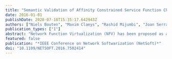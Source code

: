 ```yaml
---
title: "Semantic Validation of Affinity Constrained Service Function Chain Requests"
date: 2016-01-01
publishDate: 2020-07-18T15:35:17.642943Z
authors: ["Niels Bouten", "Maxim Claeys", "Rashid Mijumbi", "Joan Serrat", "Jeroen Famaey", "Steven Latré", "Filip De Turck"]
publication_types: ["1"]
abstract: "Network Function Virtualization (NFV) has been proposed as a paradigm to increase the cost-efficiency, flexibility and innovation in network service provisioning. By leveraging IT virtualization techniques in combination with programmable networks, NFV is able to decouple network functionality from the physical devices on which they are deployed. This opens up new business opportunities for both Infrastructure Providers (InPs) as well as Service Providers (SPs), where the SP can request to deploy a chain of Virtual Network Functions (VNFs) on top of which its service can run. However, current NFV approaches lack the possibility for SPs to define location requirements and constraints on the mapping of virtual functions and paths onto physical hosts and links. Nevertheless, many scenarios can be envisioned in which the SP would like to attach placement constraints for efficiency, resilience, legislative, privacy and economic reasons. Therefore, we propose a set of affinity and anti-affinity constraints, which can be used by SPs to define such placement restrictions. This newfound ability to add constraints to Service Function Chain (SFC) requests also introduces an additional risk that SFCs with conflicting constraints are requested or automatically generated. Therefore, a framework is proposed that allows the InP to check the validity of a set of constraints and provide feedback to the SP. To achieve this, the SFC request and relevant information on the physical topology are modeled as an ontology of which the consistency can be checked using a semantic reasoner. Enabling semantic validation of SFC requests, eliminates inconsistent SFCs requests from being transferred to the embedding algorithm."
featured: false
publication: "*IEEE Conference on Network Softwarization (NetSoft)*"
doi: "10.1109/NETSOFT.2016.7502414"
---
```


